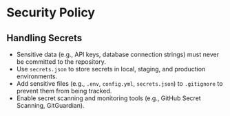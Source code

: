 # Security Policy

## Handling Secrets

- Sensitive data (e.g., API keys, database connection strings) must never be committed to the repository.
- Use `secrets.json` to store secrets in local, staging, and production environments.
- Add sensitive files (e.g., `.env`, `config.yml`, `secrets.json`) to `.gitignore` to prevent them from being tracked.
- Enable secret scanning and monitoring tools (e.g., GitHub Secret Scanning, GitGuardian).

